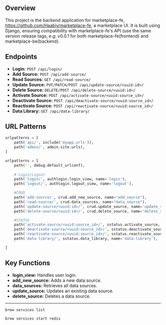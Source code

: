 ## Overview

This project is the backend application for marketplace-fe, https://github.com/Haabiy/marketplace-fe, a marketplace UI. It is built using Django, ensuring compatibility with marketplace-fe's API (use the same version release tags, e.g: v0.0.1 for both marketplace-fe(frontend) and marketplace-be(backend).
## Endpoints

- **Login:** `POST /api/login/`
- **Add Source:** `POST /api/add-source/`
- **Read Sources:** `GET /api/read-source/`
- **Update Source:** `PUT/PATCH/POST /api/update-source/<uuid:id>/`
- **Delete Source:** `DELETE/POST /api/delete-source/<uuid:id>/`
- **Activate Source:** `POST /api/activate-source/<uuid:source_id>/`
- **Deactivate Source:** `POST /api/deactivate-source/<uuid:source_id>/`
- **Reactivate Source:** `POST /api/reactivate-source/<uuid:source_id>/`
- **Data Library:** `GET /api/data-library/`

## URL Patterns

```python
urlpatterns = [
    path('api/', include('myapp.urls')),
    path('admin/', admin.site.urls),
]
```

```python
urlpatterns = [
    path('', debug.default_urlconf), 
    
    # Login/Logout
    path('login/', authlogin.login_view, name='login'),
    path('logout/', authlogin.logout_view, name='logout'),

    #CRUD
    path('add-source/', crud.add_new_source, name="add_source"),
    path('read-source/', crud.data_sources, name="data_source"),
    path('update-source/<uuid:id>/', crud.update_source, name='update_source'),
    path('delete-source/<uuid:id>/', crud.delete_source, name='delete_source'),

    #STATUS
    path('activate-source/<uuid:source_id>/', sstatus.activate_source, name='activate_source'),
    path('deactivate-source/<uuid:source_id>/', sstatus.deactivate_source, name='deactivate_source'),
    path('reactivate-source/<uuid:source_id>/', sstatus.reactivate_source, name='reactivate_source'),
    path('data-library/', sstatus.data_library, name='data-library'),

]
```

## Key Functions

- **login_view:** Handles user login.
- **add_new_source:** Adds a new data source.
- **data_sources:** Retrieves all data sources.
- **update_source:** Updates an existing data source.
- **delete_source:** Deletes a data source.

---
`brew services list`

`brew services start redis`
